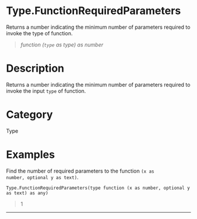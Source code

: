 # Type.FunctionRequiredParameters
Returns a number indicating the minimum number of parameters required to invoke the type of function.
> _function (<code>type</code> as type) as number_

# Description 
Returns a number indicating the minimum number of parameters required to invoke the input <code>type</code> of function.
# Category 
Type
# Examples 
Find the number of required parameters to the function <code>(x as number, optional y as text)</code>.
```
Type.FunctionRequiredParameters(type function (x as number, optional y as text) as any)
```
> 1

***
